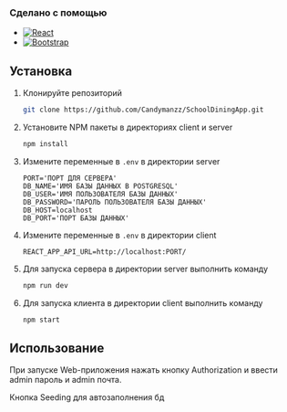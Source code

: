 <a id="readme-top"></a>

### Сделано с помощью

- [![React][React.js]][React-url]
- [![Bootstrap][Bootstrap.com]][Bootstrap-url]

## Установка

1. Клонируйте репозиторий
   ```sh
   git clone https://github.com/Candymanzz/SchoolDiningApp.git
   ```
2. Установите NPM пакеты в директориях client и server
   ```sh
   npm install
   ```
3. Измените переменные в `.env` в директории server
   ```env
   PORT='ПОРТ ДЛЯ СЕРВЕРА'
   DB_NAME='ИМЯ БАЗЫ ДАННЫХ В POSTGRESQL'
   DB_USER='ИМЯ ПОЛЬЗОВАТЕЛЯ БАЗЫ ДАННЫХ'
   DB_PASSWORD='ПАРОЛЬ ПОЛЬЗОВАТЕЛЯ БАЗЫ ДАННЫХ'
   DB_HOST=localhost
   DB_PORT='ПОРТ БАЗЫ ДАННЫХ'
   ```
4. Измените переменные в `.env` в директории client
   ```env
   REACT_APP_API_URL=http://localhost:PORT/
   ```
5. Для запуска сервера в директории server выполнить команду
   ```sh
   npm run dev
   ```
6. Для запуска клиента в директории client выполнить команду
   ```sh
   npm start
   ```

<!-- USAGE EXAMPLES -->

## Использование

При запуске Web-приложения нажать кнопку Authorization и ввести admin пароль и admin почта.

Кнопка Seeding для автозаполнения бд

<!-- MARKDOWN LINKS & IMAGES -->
<!-- https://www.markdownguide.org/basic-syntax/#reference-style-links -->


[contributors-shield]: https://img.shields.io/github/contributors/othneildrew/Best-README-Template.svg?style=for-the-badge
[contributors-url]: https://github.com/othneildrew/Best-README-Template/graphs/contributors
[forks-shield]: https://img.shields.io/github/forks/othneildrew/Best-README-Template.svg?style=for-the-badge
[forks-url]: https://github.com/othneildrew/Best-README-Template/network/members
[stars-shield]: https://img.shields.io/github/stars/othneildrew/Best-README-Template.svg?style=for-the-badge
[stars-url]: https://github.com/othneildrew/Best-README-Template/stargazers
[issues-shield]: https://img.shields.io/github/issues/othneildrew/Best-README-Template.svg?style=for-the-badge
[issues-url]: https://github.com/othneildrew/Best-README-Template/issues
[license-shield]: https://img.shields.io/github/license/othneildrew/Best-README-Template.svg?style=for-the-badge
[license-url]: https://github.com/othneildrew/Best-README-Template/blob/master/LICENSE.txt
[linkedin-shield]: https://img.shields.io/badge/-LinkedIn-black.svg?style=for-the-badge&logo=linkedin&colorB=555
[linkedin-url]: https://linkedin.com/in/othneildrew
[product-screenshot]: images/screenshot.png
[Next.js]: https://img.shields.io/badge/next.js-000000?style=for-the-badge&logo=nextdotjs&logoColor=white
[Next-url]: https://nextjs.org/
[React.js]: https://img.shields.io/badge/React-20232A?style=for-the-badge&logo=react&logoColor=61DAFB
[React-url]: https://reactjs.org/
[Vue.js]: https://img.shields.io/badge/Vue.js-35495E?style=for-the-badge&logo=vuedotjs&logoColor=4FC08D
[Vue-url]: https://vuejs.org/
[Angular.io]: https://img.shields.io/badge/Angular-DD0031?style=for-the-badge&logo=angular&logoColor=white
[Angular-url]: https://angular.io/
[Svelte.dev]: https://img.shields.io/badge/Svelte-4A4A55?style=for-the-badge&logo=svelte&logoColor=FF3E00
[Svelte-url]: https://svelte.dev/
[Laravel.com]: https://img.shields.io/badge/Laravel-FF2D20?style=for-the-badge&logo=laravel&logoColor=white
[Laravel-url]: https://laravel.com
[Bootstrap.com]: https://img.shields.io/badge/Bootstrap-563D7C?style=for-the-badge&logo=bootstrap&logoColor=white
[Bootstrap-url]: https://getbootstrap.com
[JQuery.com]: https://img.shields.io/badge/jQuery-0769AD?style=for-the-badge&logo=jquery&logoColor=white
[JQuery-url]: https://jquery.com

